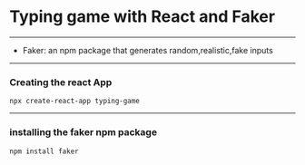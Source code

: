 # Typing game with React and Faker

---

- Faker: an npm package that generates random,realistic,fake inputs

---

### Creating the react App

`npx create-react-app typing-game`

---

### installing the faker npm package

`npm install faker`

